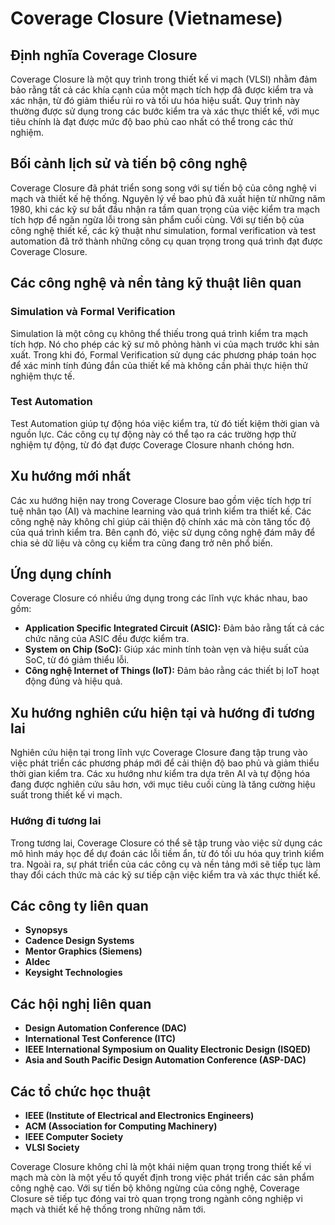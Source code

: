 # Coverage Closure (Vietnamese)

## Định nghĩa Coverage Closure

Coverage Closure là một quy trình trong thiết kế vi mạch (VLSI) nhằm đảm bảo rằng tất cả các khía cạnh của một mạch tích hợp đã được kiểm tra và xác nhận, từ đó giảm thiểu rủi ro và tối ưu hóa hiệu suất. Quy trình này thường được sử dụng trong các bước kiểm tra và xác thực thiết kế, với mục tiêu chính là đạt được mức độ bao phủ cao nhất có thể trong các thử nghiệm.

## Bối cảnh lịch sử và tiến bộ công nghệ

Coverage Closure đã phát triển song song với sự tiến bộ của công nghệ vi mạch và thiết kế hệ thống. Nguyên lý về bao phủ đã xuất hiện từ những năm 1980, khi các kỹ sư bắt đầu nhận ra tầm quan trọng của việc kiểm tra mạch tích hợp để ngăn ngừa lỗi trong sản phẩm cuối cùng. Với sự tiến bộ của công nghệ thiết kế, các kỹ thuật như simulation, formal verification và test automation đã trở thành những công cụ quan trọng trong quá trình đạt được Coverage Closure.

## Các công nghệ và nền tảng kỹ thuật liên quan

### Simulation và Formal Verification

Simulation là một công cụ không thể thiếu trong quá trình kiểm tra mạch tích hợp. Nó cho phép các kỹ sư mô phỏng hành vi của mạch trước khi sản xuất. Trong khi đó, Formal Verification sử dụng các phương pháp toán học để xác minh tính đúng đắn của thiết kế mà không cần phải thực hiện thử nghiệm thực tế.

### Test Automation

Test Automation giúp tự động hóa việc kiểm tra, từ đó tiết kiệm thời gian và nguồn lực. Các công cụ tự động này có thể tạo ra các trường hợp thử nghiệm tự động, từ đó đạt được Coverage Closure nhanh chóng hơn.

## Xu hướng mới nhất

Các xu hướng hiện nay trong Coverage Closure bao gồm việc tích hợp trí tuệ nhân tạo (AI) và machine learning vào quá trình kiểm tra thiết kế. Các công nghệ này không chỉ giúp cải thiện độ chính xác mà còn tăng tốc độ của quá trình kiểm tra. Bên cạnh đó, việc sử dụng công nghệ đám mây để chia sẻ dữ liệu và công cụ kiểm tra cũng đang trở nên phổ biến.

## Ứng dụng chính

Coverage Closure có nhiều ứng dụng trong các lĩnh vực khác nhau, bao gồm:

- **Application Specific Integrated Circuit (ASIC):** Đảm bảo rằng tất cả các chức năng của ASIC đều được kiểm tra.
- **System on Chip (SoC):** Giúp xác minh tính toàn vẹn và hiệu suất của SoC, từ đó giảm thiểu lỗi.
- **Công nghệ Internet of Things (IoT):** Đảm bảo rằng các thiết bị IoT hoạt động đúng và hiệu quả.

## Xu hướng nghiên cứu hiện tại và hướng đi tương lai

Nghiên cứu hiện tại trong lĩnh vực Coverage Closure đang tập trung vào việc phát triển các phương pháp mới để cải thiện độ bao phủ và giảm thiểu thời gian kiểm tra. Các xu hướng như kiểm tra dựa trên AI và tự động hóa đang được nghiên cứu sâu hơn, với mục tiêu cuối cùng là tăng cường hiệu suất trong thiết kế vi mạch.

### Hướng đi tương lai

Trong tương lai, Coverage Closure có thể sẽ tập trung vào việc sử dụng các mô hình máy học để dự đoán các lỗi tiềm ẩn, từ đó tối ưu hóa quy trình kiểm tra. Ngoài ra, sự phát triển của các công cụ và nền tảng mới sẽ tiếp tục làm thay đổi cách thức mà các kỹ sư tiếp cận việc kiểm tra và xác thực thiết kế.

## Các công ty liên quan

- **Synopsys**
- **Cadence Design Systems**
- **Mentor Graphics (Siemens)**
- **Aldec**
- **Keysight Technologies**

## Các hội nghị liên quan

- **Design Automation Conference (DAC)**
- **International Test Conference (ITC)**
- **IEEE International Symposium on Quality Electronic Design (ISQED)**
- **Asia and South Pacific Design Automation Conference (ASP-DAC)**

## Các tổ chức học thuật

- **IEEE (Institute of Electrical and Electronics Engineers)**
- **ACM (Association for Computing Machinery)**
- **IEEE Computer Society**
- **VLSI Society**

Coverage Closure không chỉ là một khái niệm quan trọng trong thiết kế vi mạch mà còn là một yếu tố quyết định trong việc phát triển các sản phẩm công nghệ cao. Với sự tiến bộ không ngừng của công nghệ, Coverage Closure sẽ tiếp tục đóng vai trò quan trọng trong ngành công nghiệp vi mạch và thiết kế hệ thống trong những năm tới.